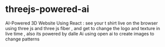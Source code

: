 # threejs-powered-ai
AI-Powered 3D Website Using React : see your t shirt live on the browser using three js and three js fiber , and get to change the logo and texture in live time , also its powered by dalle Ai using open ai to create images to change patterns
